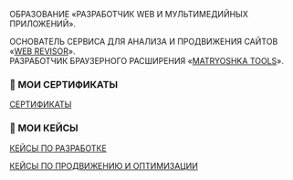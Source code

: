 ОБРАЗОВАНИЕ «РАЗРАБОТЧИК WEB И МУЛЬТИМЕДИЙНЫХ ПРИЛОЖЕНИЙ».<br>

ОСНОВАТЕЛЬ СЕРВИСА ДЛЯ АНАЛИЗА И ПРОДВИЖЕНИЯ САЙТОВ «[WEB REVISOR](https://webrevisor.ru/)».<br>
РАЗРАБОТЧИК БРАУЗЕРНОГО РАСШИРЕНИЯ «[MATRYOSHKA TOOLS](https://github.com/apps/matryoshka-tools)».

### 📑 МОИ СЕРТИФИКАТЫ
<p>
   <a href="https://github.com/osipovtwelve/osipovtwelve/tree/master/Certificates">
      СЕРТИФИКАТЫ
   </a>
</p>

### 💼 МОИ КЕЙСЫ
<p>
   <a href="">
      КЕЙСЫ ПО РАЗРАБОТКЕ
   </a>
</p>
<p>
   <a href="https://github.com/osipovtwelve/osipovtwelve/tree/master/Keys/Promotion%20and%20Optimization">
      КЕЙСЫ ПО ПРОДВИЖЕНИЮ И ОПТИМИЗАЦИИ
   </a>
</p>